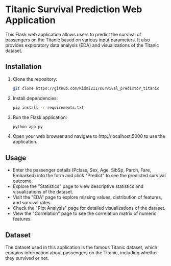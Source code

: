 # Titanic Survival Prediction Web Application

This Flask web application allows users to predict the survival of passengers on the Titanic based on various input parameters. It also provides exploratory data analysis (EDA) and visualizations of the Titanic dataset.

## Installation
1. Clone the repository:
    ```bash
    git clone https://github.com/Ridmi211/survival_predictor_titanic
    ```
2. Install dependencies:
    ```bash
    pip install -r requirements.txt 
    ```
3. Run the Flask application:
    ```bash
    python app.py 
    ```
4. Open your web browser and navigate to http://localhost:5000 to use the application.

## Usage
- Enter the passenger details (Pclass, Sex, Age, SibSp, Parch, Fare, Embarked) into the form and click "Predict" to see the predicted survival outcome.
- Explore the "Statistics" page to view descriptive statistics and visualizations of the dataset.
- Visit the "EDA" page to explore missing values, distribution of features, and survival rates.
- Check the "Plot Analysis" page for detailed visualizations of the dataset.
- View the "Correlation" page to see the correlation matrix of numeric features.

## Dataset
The dataset used in this application is the famous Titanic dataset, which contains information about passengers on the Titanic, including whether they survived or not.
